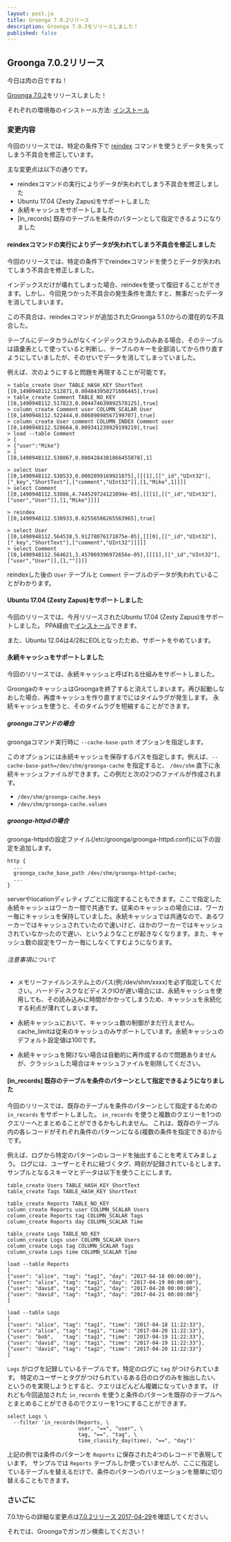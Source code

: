```yaml
---
layout: post.ja
title: Groonga 7.0.2リリース
description: Groonga 7.0.2をリリースしました！
published: false
---
```


## Groonga 7.0.2リリース

今日は肉の日ですね！

[Groonga 7.0.2](/ja/docs/news.html#release-7-0-2)をリリースしました！

それぞれの環境毎のインストール方法: [インストール](/ja/docs/install.html)

### 変更内容

今回のリリースでは、特定の条件下で [reindex](/ja/docs/references/commands/reindex) コマンドを使うとデータを失ってしまう不具合を修正しています。

主な変更点は以下の通りです。

  * reindexコマンドの実行によりデータが失われてしまう不具合を修正しました
  * Ubuntu 17.04 (Zesty Zapus)をサポートしました
  * 永続キャッシュをサポートしました
  * [in_records] 既存のテーブルを条件のパターンとして指定できるようになりました

#### reindexコマンドの実行によりデータが失われてしまう不具合を修正しました

今回のリリースでは、特定の条件下でreindexコマンドを使うとデータが失われてしまう不具合を修正しました。

インデックスだけが壊れてしまった場合、reindexを使って復旧することができます。しかし、今回見つかった不具合の発生条件を満たすと、無事だったデータを消してしまいます。

この不具合は、reindexコマンドが追加されたGroonga 5.1.0からの潜在的な不具合した。

テーブルにデータカラムがなくインデックスカラムのみある場合、そのテーブルは語彙表として使っていると判断し、テーブルのキーを全部消してから作り直すようにしていましたが、そのせいでデータを消してしまっていました。

例えば、次のようにすると問題を再現することが可能です。

    > table_create User TABLE_HASH_KEY ShortText
    [[0,1490948112.512871,0.004843950271606445],true]
    > table_create Comment TABLE_NO_KEY
    [[0,1490948112.517823,0.004474639892578125],true]
    > column_create Comment user COLUMN_SCALAR User
    [[0,1490948112.522444,0.00609898567199707],true]
    > column_create User comment COLUMN_INDEX Comment user
    [[0,1490948112.528664,0.009341239929199219],true]
    > load --table Comment
    > [
    > {"user":"Mike"}
    > ]
    [[0,1490948112.538067,0.0004284381866455078],1]
    
    > select User
    [[0,1490948112.538533,0.0002899169921875],[[[1],[["_id","UInt32"],["_key","ShortText"],["comment","UInt32"]],[1,"Mike",1]]]]
    > select Comment
    [[0,1490948112.53886,4.744529724121094e-05],[[[1],[["_id","UInt32"],["user","User"]],[1,"Mike"]]]]
    
    > reindex
    [[0,1490948112.538933,0.02556586265563965],true]
    
    > select User
    [[0,1490948112.564538,5.91278076171875e-05],[[[0],[["_id","UInt32"],["_key","ShortText"],["comment","UInt32"]]]]]
    > select Comment
    [[0,1490948112.564621,3.457069396972656e-05],[[[1],[["_id","UInt32"],["user","User"]],[1,""]]]]
    
reindexした後の ``User`` テーブルと ``Comment`` テーブルのデータが失われていることがわかります。

#### Ubuntu 17.04 (Zesty Zapus)をサポートしました

今回のリリースでは、今月リリースされたUbuntu 17.04 (Zesty Zapus)をサポートしました。
PPA経由で[インストール](/ja/docs/install/ubuntu.html)できます。

また、Ubuntu 12.04は4/28にEOLとなったため、サポートをやめています。

#### 永続キャッシュをサポートしました

今回のリリースでは、永続キャッシュと呼ばれる仕組みをサポートしました。

GroongaのキャッシュはGroongaを終了すると消えてしまいます。再び起動しなおした場合、再度キャッシュを作り直すまでにはタイムラグが発生します。
永続キャッシュを使うと、そのタイムラグを短縮することができます。

##### groongaコマンドの場合

groongaコマンド実行時に ``--cache-base-path`` オプションを指定します。

このオプションには永続キャッシュを保存するパスを指定します。例えば、``--cache-base-path=/dev/shm/groonga-cache`` を指定すると、 ``/dev/shm`` 直下に永続キャッシュファイルができます。この例だと次の2つのファイルが作成されます。

* ``/dev/shm/groonga-cache.keys``
* ``/dev/shm/groonga-cache.values``

##### groonga-httpdの場合

groonga-httpdの設定ファイル(/etc/groonga/groonga-httpd.conf)に以下の設定を追加します。

    http {
      ...
      groonga_cache_base_path /dev/shm/groonga-httpd-cache;
      ...
    }

serverやlocationディレティブごとに指定することもできます。ここで指定した永続キャッシュはワーカー間で共通です。従来のキャッシュの場合には、ワーカー毎にキャッシュを保持していました。永続キャッシュでは共通なので、あるワーカーではキャッシュされていたので速いけど、ほかのワーカーではキャッシュされていなかったので遅い、というようなことが起きなくなります。また、キャッシュ数の設定をワーカー毎にしなくてすむようになります。

###### 注意事項について

* メモリーファイルシステム上のパス(例:/dev/shm/xxxx)を必ず指定してください。ハードディスクなどディスクIOが遅い場合には、永続キャッシュを使用しても、その読み込みに時間がかかってしまうため、キャッシュを永続化する利点が薄れてしまいます。

* 永続キャッシュにおいて、キャッシュ数の制御がまだ行えません。cache_limitは従来のキャッシュのみサポートしています。永続キャッシュのデフォルト設定値は100です。

* 永続キャッシュを開けない場合は自動的に再作成するので問題ありませんが、クラッシュした場合はキャッシュファイルを削除してください。


#### [in_records] 既存のテーブルを条件のパターンとして指定できるようになりました

今回のリリースでは、既存のテーブルを条件のパターンとして指定するための ``in_records`` をサポートしました。
``in_records`` を使うと複数のクエリーを1つのクエリーへとまとめることができるかもしれません。
これは、既存のテーブル内の各レコードがそれぞれ条件のパターンになる(複数の条件を指定できる)からです。

例えば、ログから特定のパターンのレコードを抽出することを考えてみましょう。
ログには、ユーザーとそれに紐づくタグ、時刻が記録されているとします。
サンプルとなるスキーマとデータは以下を使うことにします。

    table_create Users TABLE_HASH_KEY ShortText
    table_create Tags TABLE_HASH_KEY ShortText
    
    table_create Reports TABLE_NO_KEY
    column_create Reports user COLUMN_SCALAR Users
    column_create Reports tag COLUMN_SCALAR Tags
    column_create Reports day COLUMN_SCALAR Time
    
    table_create Logs TABLE_NO_KEY
    column_create Logs user COLUMN_SCALAR Users
    column_create Logs tag COLUMN_SCALAR Tags
    column_create Logs time COLUMN_SCALAR Time
    
    load --table Reports
    [
    {"user": "alice", "tag": "tag1", "day": "2017-04-18 00:00:00"},
    {"user": "alice", "tag": "tag1", "day": "2017-04-19 00:00:00"},
    {"user": "david", "tag": "tag2", "day": "2017-04-20 00:00:00"},
    {"user": "david", "tag": "tag3", "day": "2017-04-21 00:00:00"}
    ]
  
    load --table Logs
    [
    {"user": "alice", "tag": "tag1", "time": "2017-04-18 11:22:33"},
    {"user": "alice", "tag": "tag1", "time": "2017-04-20 11:22:33"},
    {"user": "bob",   "tag": "tag1", "time": "2017-04-19 11:22:33"},
    {"user": "david", "tag": "tag1", "time": "2017-04-19 11:22:33"},
    {"user": "david", "tag": "tag2", "time": "2017-04-20 11:22:33"}
    ]
    
``Logs`` がログを記録しているテーブルです。特定のログに ``tag`` がつけられています。
特定のユーザーとタグがつけられているある日のログのみを抽出したい、というのを実現しようとすると、クエリはどんどん複雑になっていきます。
けれども今回追加された ``in_records`` を使うと条件のパターンを既存のテーブルへとまとめることができるのでクエリーを1つにすることができます。

    select Logs \
      --filter 'in_records(Reports, \
                           user, "==", "user", \
                           tag, "==", "tag", \
                           time_classify_day(time), "==", "day")'
    
上記の例では条件のパターンを ``Reports`` に保存された4つのレコードで表現しています。
サンプルでは ``Reports`` テーブルしか使っていませんが、ここに指定しているテーブルを替えるだけで、条件のパターンのバリエーションを簡単に切り替えることもできます。

### さいごに

7.0.1からの詳細な変更点は[7.0.2リリース 2017-04-29](/ja/docs/news.html#release-7-0-2)を確認してください。

それでは、Groongaでガンガン検索してください！
